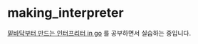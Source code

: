 # making_interpreter

[밑바닥부터 만드는 인터프리터 in go](https://product.kyobobook.co.kr/detail/S000001033117) 를 공부하면서 실습하는 중입니다.
